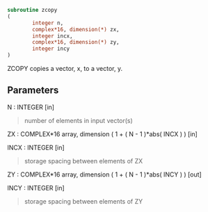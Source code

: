 ```fortran
subroutine zcopy
(
        integer n,
        complex*16, dimension(*) zx,
        integer incx,
        complex*16, dimension(*) zy,
        integer incy
)
```

ZCOPY copies a vector, x, to a vector, y.

## Parameters
N : INTEGER [in]
> number of elements in input vector(s)

ZX : COMPLEX*16 array, dimension ( 1 + ( N - 1 )*abs( INCX ) ) [in]

INCX : INTEGER [in]
> storage spacing between elements of ZX

ZY : COMPLEX*16 array, dimension ( 1 + ( N - 1 )*abs( INCY ) ) [out]

INCY : INTEGER [in]
> storage spacing between elements of ZY
